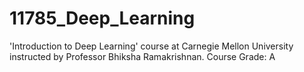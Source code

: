 # 11785_Deep_Learning
'Introduction to Deep Learning' course at Carnegie Mellon University instructed by Professor Bhiksha Ramakrishnan.
Course Grade: A

